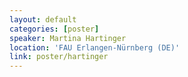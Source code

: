 ```yaml
---
layout: default
categories: [poster]
speaker: Martina Hartinger
location: 'FAU Erlangen-Nürnberg (DE)'
link: poster/hartinger
---
```

